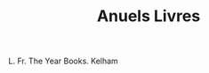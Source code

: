 ---
title: Anuels Livres
letter: A
permalink: "/definitions/bld-anuels-livres.html"
body: L. Fr. The Year Books. Kelham
published_at: '2018-07-07'
source: Black's Law Dictionary 2nd Ed (1910)
layout: post
---